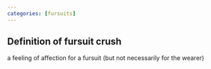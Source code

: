 ```yaml
---
categories: [fursuits]
---
```


## Definition of fursuit crush

a feeling of affection for a fursuit (but not necessarily for the wearer)
